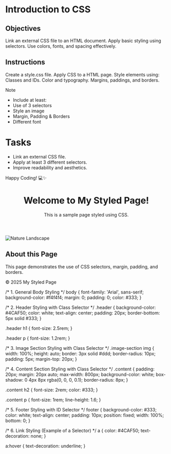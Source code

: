 # Introduction to CSS

## Objectives
Link an external CSS file to an HTML document.
Apply basic styling using selectors.
Use colors, fonts, and spacing effectively.

## Instructions

Create a style.css file.
Apply CSS to a HTML page.
Style elements using:
Classes and IDs.
Color and typography.
Margins, paddings, and borders.

>[!NOTE]
>  - Include at least:
>  - Use of 3 selectors
>  - Style an image
>  - Margin, Padding & Borders
>  - Different font

# Tasks
 - Link an external CSS file.
 - Apply at least 3 different selectors.
 - Improve readability and aesthetics.

Happy Coding! 💻✨




<!DOCTYPE html>
<html lang="en">
<head>
  <meta charset="UTF-8" />
  <meta name="viewport" content="width=device-width, initial-scale=1.0" />
  <title>Styled Page</title>
  <!-- Link to External CSS File -->
  <link rel="stylesheet" href="style.css" />
</head>
<body>

  <!-- Header Section -->
  <header class="header">
    <h1>Welcome to My Styled Page!</h1>
    <p>This is a sample page styled using CSS.</p>
  </header>

  <!-- Image Section -->
  <section class="image-section">
    <img src="https://images.pexels.com/photos/1103970/pexels-photo-1103970.jpeg" alt="Nature Landscape" />
  </section>

  <!-- Content Section -->
  <section class="content">
    <h2>About this Page</h2>
    <p>This page demonstrates the use of CSS selectors, margin, padding, and borders.</p>
  </section>

  <footer>
    <p>&copy; 2025 My Styled Page</p>
  </footer>

</body>
</html>



/* 1. General Body Styling */
body {
  font-family: 'Arial', sans-serif;
  background-color: #f4f4f4;
  margin: 0;
  padding: 0;
  color: #333;
}

/* 2. Header Styling with Class Selector */
.header {
  background-color: #4CAF50;
  color: white;
  text-align: center;
  padding: 20px;
  border-bottom: 5px solid #333;
}

.header h1 {
  font-size: 2.5rem;
}

.header p {
  font-size: 1.2rem;
}

/* 3. Image Section Styling with Class Selector */
.image-section img {
  width: 100%;
  height: auto;
  border: 3px solid #ddd;
  border-radius: 10px;
  padding: 5px;
  margin-top: 20px;
}

/* 4. Content Section Styling with Class Selector */
.content {
  padding: 20px;
  margin: 20px auto;
  max-width: 800px;
  background-color: white;
  box-shadow: 0 4px 8px rgba(0, 0, 0, 0.1);
  border-radius: 8px;
}

.content h2 {
  font-size: 2rem;
  color: #333;
}

.content p {
  font-size: 1rem;
  line-height: 1.6;
}

/* 5. Footer Styling with ID Selector */
footer {
  background-color: #333;
  color: white;
  text-align: center;
  padding: 10px;
  position: fixed;
  width: 100%;
  bottom: 0;
}

/* 6. Link Styling (Example of a Selector) */
a {
  color: #4CAF50;
  text-decoration: none;
}

a:hover {
  text-decoration: underline;
}

